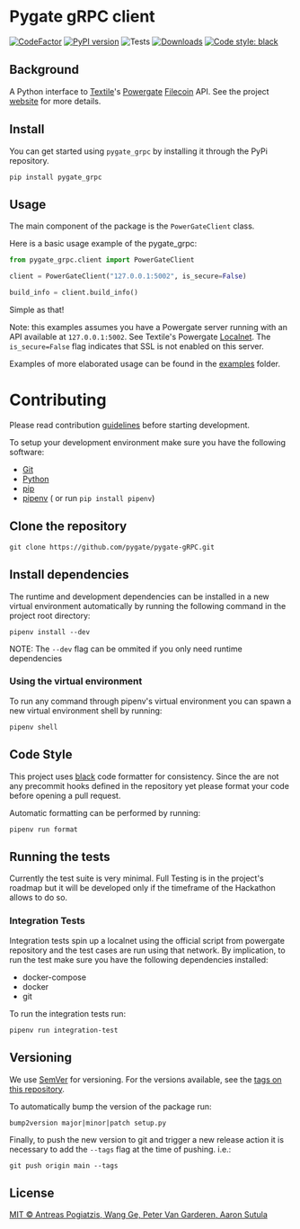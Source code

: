 # Pygate gRPC client

[![CodeFactor](https://www.codefactor.io/repository/github/pygate/pygate-grpc/badge)](https://www.codefactor.io/repository/github/pygate/pygate-grpc)
[![PyPI version](https://badge.fury.io/py/pygate-grpc.svg)](https://badge.fury.io/py/pygate-grpc)
![Tests](https://github.com/pygate/pygate-gRPC/workflows/Tests/badge.svg)
[![Downloads](https://pepy.tech/badge/pygate-grpc)](https://pepy.tech/project/pygate-grpc)
[![Code style: black](https://img.shields.io/badge/code%20style-black-000000.svg)](https://github.com/psf/black)

## Background

A Python interface to [Textile](https://textile.io/)'s [Powergate](https://docs.textile.io/powergate/) [Filecoin](https://filecoin.io/) API. See the project [website](http://pygate.tech) for more details.

## Install

You can get started using `pygate_grpc` by installing it through the PyPi repository.

```
pip install pygate_grpc
```

## Usage

The main component of the package is the `PowerGateClient` class.

Here is a basic usage example of the pygate_grpc:

```python
from pygate_grpc.client import PowerGateClient

client = PowerGateClient("127.0.0.1:5002", is_secure=False)

build_info = client.build_info()
```

Simple as that!

Note: this examples assumes you have a Powergate server running with an API available at `127.0.0.1:5002`. See Textile's Powergate [Localnet](https://docs.textile.io/powergate/localnet/). The `is_secure=False` flag indicates that SSL is not enabled on this server.

Examples of more elaborated usage can be found in the [examples](./examples/)  folder.

# Contributing

Please read contribution [guidelines](CONTRIBUTING.md) before starting development.

To setup your development environment make sure you have the following software:

- [Git](https://git-scm.com/)
- [Python](https://www.python.org/downloads/release/python-370/)
- [pip](https://pip.pypa.io/en/stable/installing/)
- [pipenv](https://pypi.org/project/pipenv/) ( or run `pip install pipenv`)

## Clone the repository
```
git clone https://github.com/pygate/pygate-gRPC.git
```

## Install dependencies

The runtime and development dependencies can be installed in a new virtual environment automatically by running the following command in the project root directory:

```
pipenv install --dev
```

NOTE: The `--dev` flag can be ommited if you only need runtime dependencies

### **Using the virtual environment**

To run any command through pipenv's virtual environment you can spawn a new virtual environment shell by running:

```
pipenv shell
```

## Code Style

This project uses [black](https://pypi.org/project/black/) code formatter for consistency. Since the are not any precommit hooks defined in the repository yet please format your code before opening a pull request.

Automatic formatting can be performed by running:
```
pipenv run format
```

## Running the tests

Currently the test suite is very minimal. Full Testing is in the project's roadmap but it will be developed only if the timeframe of the Hackathon allows to do so.

### **Integration Tests**

Integration tests spin up a localnet using the official script from powergate repository and the test cases are run using that network. By implication, to run the test make sure you have the following dependencies installed:

- docker-compose
- docker
- git

To run the integration tests run:

```
pipenv run integration-test
```

## Versioning

We use [SemVer](http://semver.org/) for versioning. For the versions available, see the [tags on this repository](https://github.com/apogiatzis/powsolver/tags).

To automatically bump the version of the package run:
```
bump2version major|minor|patch setup.py
```

Finally, to push the new version to git and trigger a new release action it is necessary to add the `--tags` flag at the time of pushing. i.e.:
```
git push origin main --tags
```

## License

[MIT © Antreas Pogiatzis, Wang Ge, Peter Van Garderen, Aaron Sutula](LICENSE)


